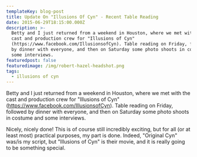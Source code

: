 ```yaml
---
templateKey: blog-post
title: Update On "Illusions Of Cyn" - Recent Table Reading
date: 2015-06-29T18:15:00.000Z
description: >-
  Betty and I just returned from a weekend in Houston, where we met with the
  cast and production crew for "Illusions of Cyn"
  (https://www.facebook.com/IllusionsofCyn). Table reading on Friday, followed
  by dinner with everyone, and then on Saturday some photo shoots in costume and
  some interviews.
featuredpost: false
featuredimage: /img/robert-hazel-headshot.png
tags:
  - illusions of cyn
---
```

Betty and I just returned from a weekend in Houston, where we met with the cast and production crew for "Illusions of Cyn" (<https://www.facebook.com/IllusionsofCyn>). Table reading on Friday, followed by dinner with everyone, and then on Saturday some photo shoots in costume and some interviews. 

Nicely, nicely done! This is of course still incredibly exciting, but for all (or at least most) practical purposes, my part is done. Indeed, "Original Cyn" was/is my script, but "Illusions of Cyn" is their movie, and it is really going to be something special.
